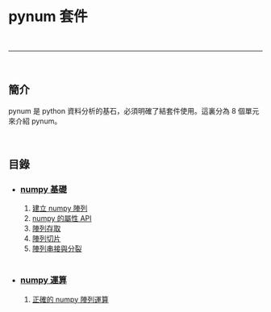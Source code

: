 # pynum 套件

<br>

----------------------------------------------------


<br>

## 簡介

pynum 是 python 資料分析的基石，必須明確了結套件使用。這裏分為 8 個單元來介紹 pynum。

<br>

## 目錄

*   ### [numpy 基礎](./pynum_basic)

    1.  [建立 numpy 陣列](./pynum_basic/_01_build_arr.py)
    2.  [numpy 的屬性 API](./pynum_basic/_02_numpy_attr.py)
    3.  [陣列存取](./pynum_basic/_03_access_arr.py)
    4.  [陣列切片](./pynum_basic/_04_arr_slice.py)
    5.  [陣列串接與分裂](./pynum_basic/_05_concat&split.py)
    
    <br>
    
*   ### [numpy 運算](./pynum_ufuncs)

    1.  [正確的 numpy 陣列運算](./pynum-ufuncs/_01_ufuncs_overall.py)